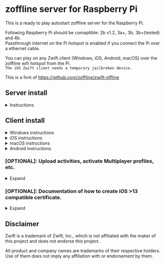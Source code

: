 # zoffline server for Raspberry Pi

This is a ready to play autostart zoffline server for the Raspberry Pi.

Following Raspberry Pi should be comaptible: 2b v1.2, 3a+, 3b, 3b+(tested) and 4b.<br>
Passthrough internet on the Pi hotspot is enabled if you connect the Pi over a ethernet cable.

You can play on any Zwift client (Windows, iOS, Android, macOS) over the zoffline wifi hotspot from the Pi.<br> 
``The iOS Zwift client needs a temporary jailbroken device.``

This is a fork of https://github.com/zoffline/zwift-offline

## Server install

<details><summary>Instructions</summary>

* Download the zoffline server IMG file:<br> 
  * https://drive.google.com/u/0/uc?id=1WNHDLaHiUb-6NyaCZs1b8IM0pfKUMgDO&export=download
* Extract the ZIP file to a known location.
* Write the IMG file with a program to a SD-Card which is at least 4GB in size. 
* Windows users can use Win32 Disk Imager:<br>
  * https://sourceforge.net/projects/win32diskimager/
* The OS will auto resize at boot and use all remaining space of the SD-Card.

</details>

## Client install

<details><summary>Windows instructions</summary>

* Install Zwift https://www.zwift.com/eu-de/download<p>
* Connect to the zoffline hotspot on the windows laptop which you will use to Zwift.<br>
``password zoffline``<p>
* Open a browser and go to http://192.168.50.10/certs
  * Download the files ``cacert.pem`` and ``import-into-win-macos.p12``<p>
* Open Command Prompt as an admin, cd to that location and run.
  * ``certutil.exe -importpfx Root import-into-win-macos.p12``
  * If you're prompted for a password, just leave it blank. There is no password.<p>
* Copy the file ``cacert.pem`` to the folder ``C:\Program Files (x86)\Zwift\data`` and overwrite the old file.<p>
* You are done, have fun.

</details>

<details><summary>iOS instructions</summary>

* You need a temporary jailbroken iOS device. 
  * After the replacement of the``cacert.pem`` in the Zwift folder we do not need the jailbreak anymore.
  * At the end of the procedure you can reboot your iOS device and the jailbreak is not active anymore.
  * Zwift will still work with zoffline and should be updateable without going through the procedure again (untested).<p>
  *Let's jailbreak the iOS device now:
    * Check if it is compatible with the checkra1n jailbreak,<br> other jailbreaks may work but are not tested:<br> 
   https://taig9.com/apps/checkra1n-downloader/
    * If yes follow this tutorial, other tutorials may work but are not tested:<br>
    https://www.techacrobat.com/checkra1n-jailbreak-for-windows/<p>
  * If you did everything right you should now have a new App called Checkra1n on your iOS device.
    * Install Cydia App through the Checkra1n App on the iPad.
    * Install Filza file browser App through Cydia App.<p>
* Install the Zwift App through the official App store if you did not already.<p>
* Connect to the zoffline hotspot; ``password zoffline``.<p>
* Now we do the certificate file installation for iOS and Zwift.
  * Open in Safari http://192.168.50.10/certs
    * Short touch press on ``import-into-ios.pem``. 
    * Follow this tutorial now:<br>
	https://support.securly.com/hc/en-us/articles/206978437-How-do-I-deploy-Securly-SSL-certificate-to-iOS-
  * Go back to Safari and open again http://192.168.50.10/certs
    * Long touch press on ``cacert.pem`` touch press on ``download linked file``.<p>
  * Open Filza file browser App. 
    * Go to the path<br> 
	``/private/var/mobile/Library/Mobile Documents/com~apple~CloudDocs/Downloads``.
	* Long press on ``cacert.pem`` choose move.
	* Go to the path ``/var/containers/Bundle/Application/Zwift/Zwift.app/dataES``.
    * Press the pinboard icon on the bottom left hand side and then the left icon arrow ``paste``.
    * If you did it right you will be asked if you want to replace the file ``cacert.pem`` press ``replace``.<p>
* Check if you you are still connected to the zoffline AP, if not connect to it.<p>
* Launch the Zwift App.
  * Press on add existing user and not on create new user.
  * Login with random credentials with any mail or username and password (check next two steps before you do it).
    * You can use the Zwift App on the same iOS device with zoffline server and offical server.
    * If you wan't that, then do not use your Zwift online E-Mail username to create your zoffline user.
  * Official online use: Connect to your usual internet AP and open Zwift (close Zwift if it is open in background).
  * zoffline use: Connect to the zoffline AP and open Zwift (close Zwift if it is open in background).
    * If you are using a zoffline and a offical online profile you have two profiles in the Zwift App.<p>
* If you wan't to deactivate the jailbreak, reboot your device.<p>
* You are done, have fun.

</details>

<details><summary>macOS instructions</summary>

* TBA

</details>

<details><summary>Android instructions</summary>

* TBA

</details>

### [OPTIONAL]: Upload activities, activate Multiplayer profiles, etc.

<details><summary>Expand</summary>

* Connect with a SSH program like Putty or WinSCP to the Pi ``(User: pi Password: raspberry)``.
  * Uploading activities.
    * The Pi needs to be connected to a ethernet cable with internet access.
    * Modify the necessary files (garmin, strava).
  * Enable Multiplayer profiles.
    * Modify the necessary files.

* Which files you need to modify you can look here:<br>
  * https://github.com/zoffline/zwift-offline/blob/master/README.md	

</details>

### [OPTIONAL]: Documentation of how to create iOS >13 compatible certificate.

<details><summary>Expand</summary>

* TBA

</details>

## Disclaimer

Zwift is a trademark of Zwift, Inc., which is not affiliated with the maker of
this project and does not endorse this project.

All product and company names are trademarks of their respective holders. Use of
them does not imply any affiliation with or endorsement by them.